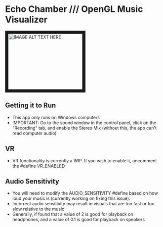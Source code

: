 # Echo Chamber /// OpenGL Music Visualizer

<a href="http://www.youtube.com/watch?feature=player_embedded&v=wiJvpwkGFrM
" target="_blank"><img src="http://img.youtube.com/vi/wiJvpwkGFrM/0.jpg" 
alt="IMAGE ALT TEXT HERE" width="240" height="180" border="10" /></a>

## Getting it to Run
- This app only runs on Windows computers
- IMPORTANT: Go to the sound window in the control panel, click on the "Recording" tab, and enable the Stereo Mix (without this, the app can't read computer audio)

## VR
- VR functionality is currently a WIP. If you wish to enable it, uncomment the #define VR_ENABLED

## Audio Sensitivity
- You will need to modify the AUDIO_SENSITIVITY #define based on how loud your music is (currently working on fixing this issue).
- Incorrect audio sensitivity may result in visuals that are too fast or too slow relative to the music
- Generally, if found that a value of 2 is good for playback on headphones, and a value of 0.1 is good for playback on speakers